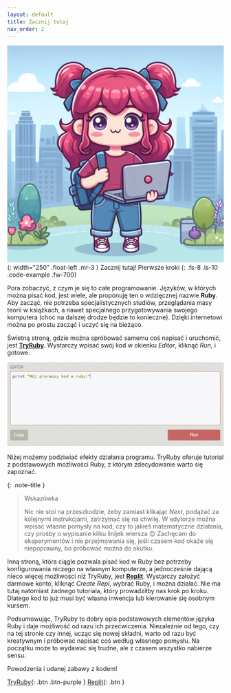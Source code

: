 ```yaml
---
layout: default
title: Zacznij tutaj
nav_order: 2
---
```

![](../images/intros/starthere.jpg){: width="250" .float-left .mr-3 }
Zacznij tutaj! Pierwsze kroki
{: .fs-8 .ls-10 .code-example .fw-700}

Pora zobaczyć, z czym je się to całe programowanie. Języków, w których można pisać kod, jest wiele, ale proponuję ten o wdzięcznej nazwie **Ruby**. Aby zacząć, nie potrzeba specjalistycznych studiów, przeglądania masy teorii w książkach, a nawet specjalnego przygotowywania swojego komputera (choć na dalszej drodze będzie to konieczne). Dzięki internetowi można po prostu zacząć i uczyć się na bieżąco.

Świetną stroną, gdzie można spróbować samemu coś napisać i uruchomić, jest **[TryRuby](https://try.ruby-lang.org/)**. Wystarczy wpisać swój kod w okienku _Editor_, kliknąć _Run_, i gotowe.

![](../images/content/tryruby.png)

Niżej możemy podziwiać efekty działania programu. TryRuby oferuje tutorial z podstawowych możliwości Ruby, z którym zdecydowanie warto się zapoznać.

{: .note-title }
> Wskazówka
>
> Nic nie stoi na przeszkodzie, żeby zamiast klikając _Next_, podążać za kolejnymi instrukcjami, zatrzymać się na chwilę. W edytorze można wpisać własne pomysły na kod, czy to jakieś matematyczne działania, czy prośby o wypisanie kilku linijek wiersza 😊 Zachęcam do eksperymentów i nie przejmowania się, jeśli czasem kod okaże się niepoprawny, bo próbować można do skutku.

Inną stroną, która ciągle pozwala pisać kod w Ruby bez potrzeby konfigurowania niczego na własnym komputerze, a jednocześnie dającą nieco więcej możliwości niż TryRuby, jest **[Replit](https://replit.com/languages/ruby)**. Wystarczy założyć darmowe konto, kliknąć _Create Repl_, wybrać Ruby, i można działać. Nie ma tutaj natomiast żadnego tutoriala, który prowadziłby nas krok po kroku. Dlatego kod to już musi być własna inwencja lub kierowanie się osobnym kursem.

Podsumowując, TryRuby to dobry opis podstawowych elementów języka Ruby i daje możliwość od razu ich przećwiczenia. Niezależnie od tego, czy na tej stronie czy innej, ucząc się nowej składni, warto od razu być kreatywnym i próbować napisać coś według własnego pomysłu. Na początku może to wydawać się trudne, ale z czasem wszystko nabierze sensu.

Powodzenia i udanej zabawy z kodem!

[TryRuby](https://try.ruby-lang.org/){: .btn .btn-purple }
[Replit](https://replit.com/languages/ruby){: .btn }